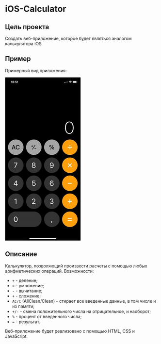 # iOS-Calculator
## Цель проекта
Создать веб-приложение, которое будет являться аналогом калькулятора iOS

## Пример
Примерный вид приложения:

![Image alt](https://github.com/SunshineIV/iOS-Calculator/raw/main/example.jpg)

## Описание
Калькулятор, позволяющий произвести расчеты с помощью любых арифметических операций.
Возможности:
- `÷` - деление;
- `×` - умножение;
- `-` - вычитание;
- `+` - сложение;
- `AC/C` (AllClean/Clean) - стирает все введенные данные, в том числе и из памяти;
- `+/-` - смена положительного числа на отрицательное, и наоборот;
- `%` - процент от введенного числа;
- `=` - результат.

Веб-приложение будет реализовано с помощью HTML, CSS и JavaScript.

